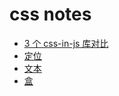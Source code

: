 # css notes

* [3 个 css-in-js 库对比](https://github.com/yo-notes/css/tree/master/css-in-js-compare)
* [定位](./position.md)
* [文本](./text.md)
* [盒](./box.md)